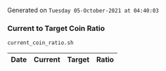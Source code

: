 Generated on `Tuesday 05-October-2021 at 04:40:03`

### Current to Target Coin Ratio
`current_coin_ratio.sh`

Date|Current|Target|Ratio
---|---|---|---
